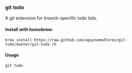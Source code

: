 ### git todo

A git extension for branch-specific todo lists.


#### Install with homebrew:
```
brew install https://raw.github.com/aguynamedloren/git-todo/master/git-todo.rb
```

#### Usage

```
git todo
```
